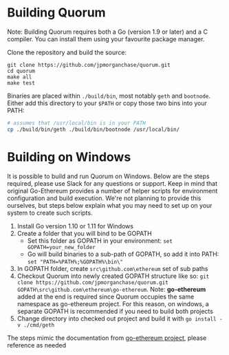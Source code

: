 
# Building Quorum

Note: Building Quorum requires both a Go (version 1.9 or later) and a C compiler. You can install them using your favourite package manager. 

Clone the repository and build the source:

```
git clone https://github.com/jpmorganchase/quorum.git
cd quorum
make all
make test
```

Binaries are placed within `./build/bin`, most notably `geth` and `bootnode`. Either add this directory to your `$PATH` or copy those two bins into your PATH:

```sh
# assumes that /usr/local/bin is in your PATH
cp ./build/bin/geth ./build/bin/bootnode /usr/local/bin/
```

# Building on Windows
It is possible to build and run Quorum on Windows. Below are the steps required, please use Slack for any questions or support. Keep in mind that original Go-Ethereum provides a number of helper scripts for environment configuration and build execution. We're not planning to provide this ourselves, but steps below explain what you may need to set up on your system to create such scripts.

1. Install Go version 1.10 or 1.11 for Windows
2. Create a folder that you will bind to be GOPATH
   * Set this folder as GOPATH in your environment: `set GOPATH=your_new_folder`
   * Go will build binaries to a sub-path of GOPATH, so add it into PATH: `set "PATH=%PATH%;%GOPATH%\bin\"`
3. In GOPATH folder, create `src\github.com\ethereum` set of sub paths
4. Checkout Quorum into newly created GOPATH structure like so: `git clone https://github.com/jpmorganchase/quorum.git GOPATH\src\github.com\ethereum\go-ethereum`. Note: **go-ethereum** added at the end is required since Quorum occupies the same namespace as go-ethereum project. For this reason, on windows, a separate GOPATH is recommended if you need to build both projects
5. Change directory into checked out project and build it with `go install -v ./cmd/geth`

The steps mimic the documentation from [go-ethereum project](https://github.com/ethereum/go-ethereum/wiki/Installation-instructions-for-Windows), please reference as needed
